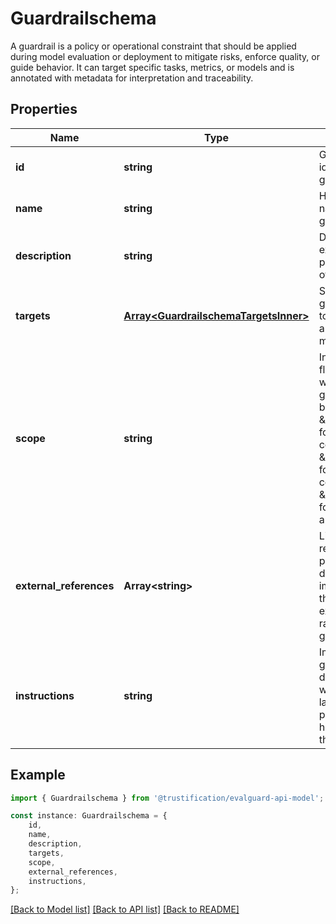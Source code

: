 # Guardrailschema

A guardrail is a policy or operational constraint that should be applied during  model evaluation or deployment to mitigate risks, enforce quality, or guide behavior.  It can target specific tasks, metrics, or models and is annotated with metadata for  interpretation and traceability. 

## Properties

Name | Type | Description | Notes
------------ | ------------- | ------------- | -------------
**id** | **string** | Globally unique identifier for the guardrail. | [default to undefined]
**name** | **string** | Human-readable name of the guardrail. | [default to undefined]
**description** | **string** | Detailed explanation of the purpose and logic of the guardrail. | [optional] [default to undefined]
**targets** | [**Array&lt;GuardrailschemaTargetsInner&gt;**](GuardrailschemaTargetsInner.md) | Specifies what the guardrail applies to: tasks, metrics, and/or specific models.  | [default to undefined]
**scope** | **string** | Indicates the data flow stage at which the guardrail should be applied: \&#39;input\&#39; for prompt/input constraints, \&#39;output\&#39; for generation constraints,  or \&#39;both\&#39; for end-to-end application.  | [default to undefined]
**external_references** | **Array&lt;string&gt;** | List of external references (e.g., papers, documentation, implementations)  that support or explain the rationale for this guardrail.  | [optional] [default to undefined]
**instructions** | **string** | Implementation guidance or rule description, written in natural language or  pseudocode for how to enforce this guardrail.  | [default to undefined]

## Example

```typescript
import { Guardrailschema } from '@trustification/evalguard-api-model';

const instance: Guardrailschema = {
    id,
    name,
    description,
    targets,
    scope,
    external_references,
    instructions,
};
```

[[Back to Model list]](../README.md#documentation-for-models) [[Back to API list]](../README.md#documentation-for-api-endpoints) [[Back to README]](../README.md)
